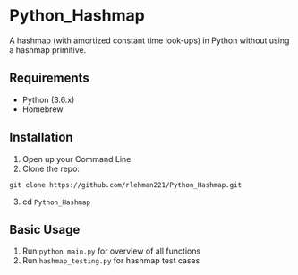 # Python_Hashmap

A hashmap (with amortized constant time look-ups) in Python without using a hashmap primitive.

## Requirements

* Python (3.6.x)
* Homebrew

## Installation

1. Open up your Command Line
2. Clone the repo:

 `git clone https://github.com/rlehman221/Python_Hashmap.git`

3. cd `Python_Hashmap`

## Basic Usage

1. Run `python main.py` for overview of all functions
2. Run `hashmap_testing.py` for hashmap test cases